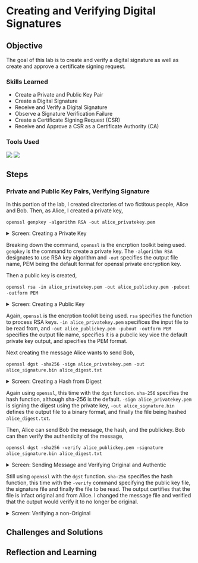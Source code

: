 # Creating and Verifying Digital Signatures

## Objective
The goal of this lab is to create and verify a digital signature as well as create and approve a certificate signing request.


### Skills Learned

- Create a Private and Public Key Pair
- Create a Digital Signature
- Receive and Verify a Digital Signature
- Observe a Signature Verification Failure
- Create a Certificate Signing Request (CSR)
- Receive and Approve a CSR as a Certificate Authority (CA)


### Tools Used
<div>
    <img src="https://img.shields.io/badge/-Alma%20Linux-082336?&style=for-the-badge&logo=AlmaLinux&logoColor=white" />
    <img src="https://img.shields.io/badge/-OpenSSL-999999?&style=for-the-badge&logo=OpenSSL&logoColor=white&logoWidth=40&logoSize=auto"/>
</div>


## Steps

### Private and Public Key Pairs, Verifying Signature

In this portion of the lab, I created directories of two fictitous people, Alice and Bob. Then, as Alice, I created a private key, 
```
openssl genpkey -algorithm RSA -out alice_privatekey.pem
```
<details>
    <summary>Screen: Creating a Private Key</summary>
        <img src="https://github.com/Jess-Rivera/Creating-and-Verifying-Digital-Signatures/blob/main/CRYPTOGRAPHY_create_private_key.PNG" />
</details>

Breaking down the command, `openssl` is the encrption toolkit being used. `genpkey` is the command to create a private key. The `-algorithm RSA` designates to use RSA key algorithm and `-out` specifies the output file name, PEM being the default format for openssl private encryption key.

Then a public key is created, 
```
openssl rsa -in alice_privatekey.pem -out alice_publickey.pem -pubout -outform PEM
```
<details>
    <summary>Screen: Creating a Public Key</summary>
        <img src="https://github.com/Jess-Rivera/Creating-and-Verifying-Digital-Signatures/blob/main/CRYPTOGRAPHY_create_public_key.PNG" />
</details>

Again, `openssl` is the encrption toolkit being used. `rsa` specifies the function to process RSA keys. `-in alice_privatekey.pem` specifices the input file to be read from, and `-out alice_publickey.pem -pubout -outform PEM` specifies the output file name, specifies it is a pubclic key vice the default private key output, and specifies the PEM format.  

Next creating the message Alice wants to send Bob,
```
openssl dgst -sha256 -sign alice_privatekey.pem -out alice_signature.bin alice_digest.txt
```
<details>
    <summary>Screen: Creating a Hash from Digest</summary>
        <img src="https://github.com/Jess-Rivera/Creating-and-Verifying-Digital-Signatures/blob/main/CRYPTOGRAPHY_create_hash_from_digest.PNG" />
</details>

Again using `openssl`, this time with the `dgst` function. `sha-256` specifies the hash function, although sha-256 is the default. `-sign alice_privatekey.pem` is signing the digest using the private key, `-out alice_signature.bin` defines the output file to a binary format, and finally the file being hashed `alice_digest.txt`.

Then, Alice can send Bob the message, the hash, and the publickey. Bob can then verify the authenticity of the message,
```
openssl dgst -sha256 -verify alice_publickey.pem -signature alice_signature.bin alice_digest.txt
```
<details>
    <summary>Screen: Sending Message and Verifying Original and Authentic</summary>
        <img src="https://github.com/Jess-Rivera/Creating-and-Verifying-Digital-Signatures/blob/main/CRYPTOGRAPHY_send_verify_digest.PNG" />
</details>

Still using `openssl` with the `dgst` function. `sha-256` specifies the hash function, this time with the `-verify` command specifying the public key file, the signature file and finally the file to be read. The output certifies that the file is infact original and from Alice. I changed the message file and verified that the output would verify it to no longer be original.
<details>
    <summary>Screen: Verifying a non-Original</summary>
        <img src="https://github.com/Jess-Rivera/Creating-and-Verifying-Digital-Signatures/blob/main/CRYPTOGRAPHY_change_dgst_verify.PNG" />
</details>





## Challenges and Solutions


## Reflection and Learning
